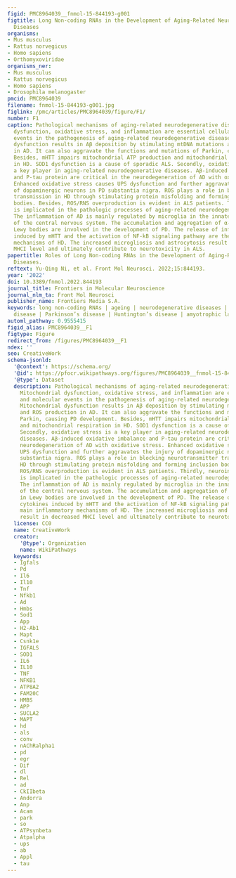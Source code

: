 ```yaml
---
figid: PMC8964039__fnmol-15-844193-g001
figtitle: Long Non-coding RNAs in the Development of Aging-Related Neurodegenerative
  Diseases
organisms:
- Mus musculus
- Rattus norvegicus
- Homo sapiens
- Orthomyxoviridae
organisms_ner:
- Mus musculus
- Rattus norvegicus
- Homo sapiens
- Drosophila melanogaster
pmcid: PMC8964039
filename: fnmol-15-844193-g001.jpg
figlink: /pmc/articles/PMC8964039/figure/F1/
number: F1
caption: Pathological mechanisms of aging-related neurodegenerative diseases. Mitochondrial
  dysfunction, oxidative stress, and inflammation are essential cellular and molecular
  events in the pathogenesis of aging-related neurodegenerative diseases. Mitochondrial
  dysfunction results in Aβ deposition by stimulating mtDNA mutations and ROS production
  in AD. It can also aggravate the functions and mutations of Parkin, causing PD development.
  Besides, mHTT impairs mitochondrial ATP production and mitochondrial respiration
  in HD. SOD1 dysfunction is a cause of sporadic ALS. Secondly, oxidative stress is
  a key player in aging-related neurodegenerative diseases. Aβ-induced oxidative imbalance
  and P-tau protein are critical in the neurodegeneration of AD with oxidative stress.
  Enhanced oxidative stress causes UPS dysfunction and further aggravates the injury
  of dopaminergic neurons in PD substantia nigra. ROS plays a role in blocking neurotransmitter
  transmission in HD through stimulating protein misfolding and forming inclusion
  bodies. Besides, ROS/RNS overproduction is evident in ALS patients. Thirdly, neuroinflammation
  is implicated in the pathologic processes of aging-related neurodegenerative diseases.
  The inflammation of AD is mainly regulated by microglia in the innate immune response
  of the central nervous system. The accumulation and aggregation of α-synuclein in
  Lewy bodies are involved in the development of PD. The release of inflammatory cytokines
  induced by mHTT and the activation of NF-kB signaling pathway are the main inflammatory
  mechanisms of HD. The increased microgliosis and astrocytosis result in decreased
  MHCI level and ultimately contribute to neurotoxicity in ALS.
papertitle: Roles of Long Non-coding RNAs in the Development of Aging-Related Neurodegenerative
  Diseases.
reftext: Yu-Qing Ni, et al. Front Mol Neurosci. 2022;15:844193.
year: '2022'
doi: 10.3389/fnmol.2022.844193
journal_title: Frontiers in Molecular Neuroscience
journal_nlm_ta: Front Mol Neurosci
publisher_name: Frontiers Media S.A.
keywords: long non-coding RNAs | ageing | neurodegenerative diseases | Alzheimer’s
  disease | Parkinson’s disease | Huntington’s disease | amyotrophic lateral sclerosis
automl_pathway: 0.9555415
figid_alias: PMC8964039__F1
figtype: Figure
redirect_from: /figures/PMC8964039__F1
ndex: ''
seo: CreativeWork
schema-jsonld:
  '@context': https://schema.org/
  '@id': https://pfocr.wikipathways.org/figures/PMC8964039__fnmol-15-844193-g001.html
  '@type': Dataset
  description: Pathological mechanisms of aging-related neurodegenerative diseases.
    Mitochondrial dysfunction, oxidative stress, and inflammation are essential cellular
    and molecular events in the pathogenesis of aging-related neurodegenerative diseases.
    Mitochondrial dysfunction results in Aβ deposition by stimulating mtDNA mutations
    and ROS production in AD. It can also aggravate the functions and mutations of
    Parkin, causing PD development. Besides, mHTT impairs mitochondrial ATP production
    and mitochondrial respiration in HD. SOD1 dysfunction is a cause of sporadic ALS.
    Secondly, oxidative stress is a key player in aging-related neurodegenerative
    diseases. Aβ-induced oxidative imbalance and P-tau protein are critical in the
    neurodegeneration of AD with oxidative stress. Enhanced oxidative stress causes
    UPS dysfunction and further aggravates the injury of dopaminergic neurons in PD
    substantia nigra. ROS plays a role in blocking neurotransmitter transmission in
    HD through stimulating protein misfolding and forming inclusion bodies. Besides,
    ROS/RNS overproduction is evident in ALS patients. Thirdly, neuroinflammation
    is implicated in the pathologic processes of aging-related neurodegenerative diseases.
    The inflammation of AD is mainly regulated by microglia in the innate immune response
    of the central nervous system. The accumulation and aggregation of α-synuclein
    in Lewy bodies are involved in the development of PD. The release of inflammatory
    cytokines induced by mHTT and the activation of NF-kB signaling pathway are the
    main inflammatory mechanisms of HD. The increased microgliosis and astrocytosis
    result in decreased MHCI level and ultimately contribute to neurotoxicity in ALS.
  license: CC0
  name: CreativeWork
  creator:
    '@type': Organization
    name: WikiPathways
  keywords:
  - Igfals
  - Pd
  - Il6
  - Il10
  - Tnf
  - Nfkb1
  - Ad
  - Hmbs
  - Sod1
  - App
  - H2-Ab1
  - Mapt
  - Csnk1e
  - IGFALS
  - SOD1
  - IL6
  - IL10
  - TNF
  - NFKB1
  - ATP8A2
  - FAM20C
  - HMBS
  - APP
  - SUCLA2
  - MAPT
  - hd
  - als
  - conv
  - nAChRalpha1
  - pd
  - egr
  - Dif
  - dl
  - Rel
  - ad
  - CkIIbeta
  - Andorra
  - Anp
  - Acam
  - park
  - so
  - ATPsynbeta
  - Atpalpha
  - ups
  - ab
  - Appl
  - tau
---
```

